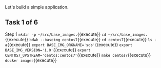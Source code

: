 Let's build a simple application.

## Task 1 of 6
Step 1
`mkdir -p ~/src/base_images.`{{execute}}
`cd ~/src/base_images.`{{execute}}
`bdwb --baseimg centos7`{{execute}}
`cd centos7`{{execute}}
`ls -a`{{execute}}
`export BASE_IMG_ORGNAME='sds'`{{execute}}
`export BASE_IMG_VERSION='1.0'`{{execute}}
`export CENTOS7_UPSTREAM='centos:centos7'`{{execute}}
`make centos7`{{execute}}
`docker images`{{execute}}
